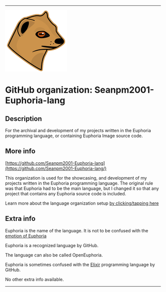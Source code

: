 
***

<!--
<details open><summary><p>Click/tap here to expand/collapse the full resolution (vector) logo for this project</p></summary>

![ failed to load. The file may be missing or corrupt. Check the file path for errors first.](/AdditionalInfo/2/Seanpm2001-Euphoria-lang/ML_logo.svg)

</details>

<details><summary><p>Click/tap here to expand/collapse the non-vector (raster) logo for this project</p></summary>
!-->

![OpenEuphoriaLogo_LQ.png failed to load. The file may be missing or corrupt. Check the file path for errors first.](/AdditionalInfo/2/Seanpm2001-Euphoria-lang/OpenEuphoriaLogo_LQ.png)

<!--
</details>
!-->

# GitHub organization: Seanpm2001-Euphoria-lang

## Description

For the archival and development of my projects written in the Euphoria programming language, or containing Euphoria Image source code.

## More info

[https://github.com/Seanpm2001-Euphoria-lang](https://github.com/Seanpm2001-Euphoria-lang/)

This organization is used for the showcasing, and development of my projects written in the Euphoria programming language. The original rule was that Euphoria had to be the main language, but I changed it so that any project that contains any Euphoria source code is included.

Learn more about the language organization setup [by clicking/tapping here](/AdditionalInfo/LanguageOrgs/README.md)

## Extra info

Euphoria is the name of the language. It is not to be confused with the [emotion of Euphoria](https://en.wikipedia.org/wiki/Euphoria/)

Euphoria is a recognized language by GitHub.

The language can also be called OpenEuphoria.

Euphoria is sometimes confused with the [Elixir](/AdditionalInfo/1/Seanpm2001-Elixir-lang/) programming language by GitHub.

<!--The logo currently in use is in GIF format, but is not animated. !-->

<!--I don't know what Euphoria stands for, in the sense of programming languages. !-->

No other extra info available.

***
